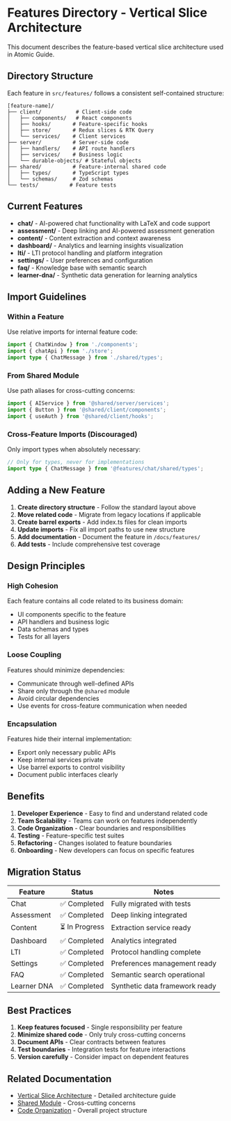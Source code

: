# Features Directory - Vertical Slice Architecture

This document describes the feature-based vertical slice architecture used in Atomic Guide.

## Directory Structure

Each feature in `src/features/` follows a consistent self-contained structure:

```
[feature-name]/
├── client/           # Client-side code
│   ├── components/   # React components
│   ├── hooks/       # Feature-specific hooks
│   ├── store/       # Redux slices & RTK Query
│   └── services/    # Client services
├── server/          # Server-side code
│   ├── handlers/    # API route handlers
│   ├── services/    # Business logic
│   └── durable-objects/ # Stateful objects
├── shared/          # Feature-internal shared code
│   ├── types/       # TypeScript types
│   └── schemas/     # Zod schemas
└── tests/          # Feature tests
```

## Current Features

- **chat/** - AI-powered chat functionality with LaTeX and code support
- **assessment/** - Deep linking and AI-powered assessment generation
- **content/** - Content extraction and context awareness
- **dashboard/** - Analytics and learning insights visualization
- **lti/** - LTI protocol handling and platform integration
- **settings/** - User preferences and configuration
- **faq/** - Knowledge base with semantic search
- **learner-dna/** - Synthetic data generation for learning analytics

## Import Guidelines

### Within a Feature

Use relative imports for internal feature code:

```typescript
import { ChatWindow } from './components';
import { chatApi } from './store';
import type { ChatMessage } from './shared/types';
```

### From Shared Module

Use path aliases for cross-cutting concerns:

```typescript
import { AIService } from '@shared/server/services';
import { Button } from '@shared/client/components';
import { useAuth } from '@shared/client/hooks';
```

### Cross-Feature Imports (Discouraged)

Only import types when absolutely necessary:

```typescript
// Only for types, never for implementations
import type { ChatMessage } from '@features/chat/shared/types';
```

## Adding a New Feature

1. **Create directory structure** - Follow the standard layout above
2. **Move related code** - Migrate from legacy locations if applicable
3. **Create barrel exports** - Add index.ts files for clean imports
4. **Update imports** - Fix all import paths to use new structure
5. **Add documentation** - Document the feature in `/docs/features/`
6. **Add tests** - Include comprehensive test coverage

## Design Principles

### High Cohesion

Each feature contains all code related to its business domain:

- UI components specific to the feature
- API handlers and business logic
- Data schemas and types
- Tests for all layers

### Loose Coupling

Features should minimize dependencies:

- Communicate through well-defined APIs
- Share only through the `@shared` module
- Avoid circular dependencies
- Use events for cross-feature communication when needed

### Encapsulation

Features hide their internal implementation:

- Export only necessary public APIs
- Keep internal services private
- Use barrel exports to control visibility
- Document public interfaces clearly

## Benefits

1. **Developer Experience** - Easy to find and understand related code
2. **Team Scalability** - Teams can work on features independently
3. **Code Organization** - Clear boundaries and responsibilities
4. **Testing** - Feature-specific test suites
5. **Refactoring** - Changes isolated to feature boundaries
6. **Onboarding** - New developers can focus on specific features

## Migration Status

| Feature     | Status         | Notes                          |
| ----------- | -------------- | ------------------------------ |
| Chat        | ✅ Completed   | Fully migrated with tests      |
| Assessment  | ✅ Completed   | Deep linking integrated        |
| Content     | ⏳ In Progress | Extraction service ready       |
| Dashboard   | ✅ Completed   | Analytics integrated           |
| LTI         | ✅ Completed   | Protocol handling complete     |
| Settings    | ✅ Completed   | Preferences management ready   |
| FAQ         | ✅ Completed   | Semantic search operational    |
| Learner DNA | ✅ Completed   | Synthetic data framework ready |

## Best Practices

1. **Keep features focused** - Single responsibility per feature
2. **Minimize shared code** - Only truly cross-cutting concerns
3. **Document APIs** - Clear contracts between features
4. **Test boundaries** - Integration tests for feature interactions
5. **Version carefully** - Consider impact on dependent features

## Related Documentation

- [Vertical Slice Architecture](./vertical-slice-refactoring.md) - Detailed architecture guide
- [Shared Module](./shared-module.md) - Cross-cutting concerns
- [Code Organization](./1-code-organization.md) - Overall project structure
